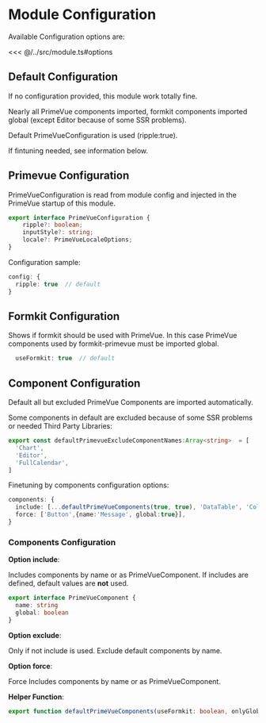 # Module Configuration

Available Configuration options are:

<<< @/../src/module.ts#options

## Default Configuration

If no configuration provided, this module work totally fine.

Nearly all PrimeVue components imported, formkit components imported global (except Editor because of some SSR problems).

Default PrimeVueConfiguration is used (ripple:true).

If fintuning needed, see information below.

## Primevue Configuration

PrimeVueConfiguration is read from module config and injected in the PrimeVue startup of this module.
```ts
export interface PrimeVueConfiguration {
    ripple?: boolean;
    inputStyle?: string;
    locale?: PrimeVueLocaleOptions;
}

```
Configuration sample:

```typescript
config: {
  ripple: true  // default
}
```

## Formkit Configuration

Shows if formkit should be used with PrimeVue.
In this case PrimeVue components used by formkit-primevue must be imported global.

```typescript
  useFormkit: true  // default
```
## Component Configuration

Default all but excluded PrimeVue Components are imported automatically.

Some components in default are excluded because of some SSR problems or needed Third Party Libraries:
```typescript
export const defaultPrimevueExcludeComponentNames:Array<string>  = [
  'Chart',
  'Editor',
  'FullCalendar',
]


```
Finetuning by components configuration options:

```typescript
components: {
  include: [...defaultPrimeVueComponents(true, true), 'DataTable', 'Column'],
  force: ['Button',{name:'Message', global:true}],
}
```
### Components Configuration

**Option include**:

Includes components by name or as PrimeVueComponent. If includes are defined, default values are **not** used.

```ts
export interface PrimeVueComponent {
  name: string
  global: boolean
}

```

**Option exclude**:

Only if not include is used. Exclude default components by name.

**Option force**:

Force Includes components by name or as PrimeVueComponent.

**Helper Function**:
``` typescript
export function defaultPrimeVueComponents(useFormkit: boolean, onlyGlobal:boolean=false) 
```

